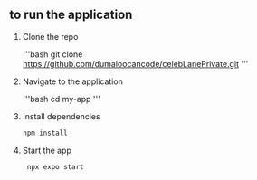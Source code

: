 ## to run the application

1. Clone the repo 

   '''bash
   git clone https://github.com/dumaloocancode/celebLanePrivate.git
   '''

2. Navigate to the application

   '''bash
   cd my-app
   '''

3. Install dependencies

   ```bash
   npm install
   ```

4. Start the app

   ```bash
    npx expo start
   ```